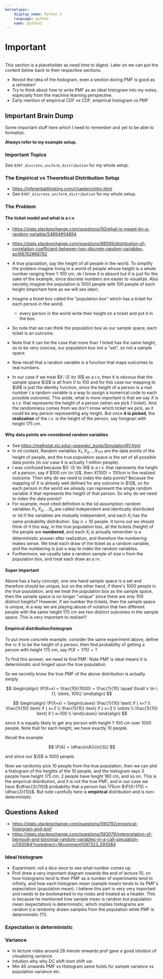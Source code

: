 ```yaml
---
kernelspec:
    display_name: Python 3
    language: python
    name: python3
---
```


# Important

```{contents}
```

This section is a placeholder as need time to digest. Later on we can put the
content below back to their respective sections.

-   Revisit the idea of the histogram, even a section during PMF is good as a
    refresher!
-   Try to think about how to write PMF as an ideal histogram into my notes,
    especially from the machine learning perspective.
-   Early mention of empirical CDF vs CDF, empirical histogram vs PMF

## Important Brain Dump

Some important stuff here which I need to remember and yet to be able to
formalize.

**Always refer to my example setup.**

### Important Topics

See `0307_discrete_uniform_distribution` for my whole setup.

### The Empirical vs Theoretical Distribution Setup

-   https://inferentialthinking.com/chapters/intro.html
-   See `0307_discrete_uniform_distribution` for my whole setup.

### The Problem

#### The ticket model and what is a r.v

-   https://stats.stackexchange.com/questions/50/what-is-meant-by-a-random-variable/54894#54894
-   https://stats.stackexchange.com/questions/68599/distribution-of-correlation-coefficient-between-two-discrete-random-variables-an/68782#68782

-   A true population, say the height of all people in the world. To simplify
    the problem imagine living in a world of people whose height is a whole
    number ranging from 1-100 cm, ok I know it is absurd but it is just for the
    sake of the example, since discrete numbers are easier to visualize. Also
    secretly imagine the population is 1000 people with 100 people of each
    height (important here as we will see later).
-   Imagine a ticket box called the "population box" which has a ticket for each
    person in the world.
    -   every person in the world write their height on a ticket and put it in
        the box.
-   So note that we can think the population box as our sample space, each
    ticket is an outcome.
-   Note that it can be the case that more than 1 ticket has the same height, so
    to be very concise, our population box not a "set", so not a sample space.
-   Now recall that a random variable is a function that maps outcomes to real
    numbers.
-   In our case if we treat $X: \S \to \R$ as a r.v, then it is obvious that the
    sample space $\S$ is all from 0 to 100 and for this case our mapping to $\R$
    is just the identity function, since the height of a person is a real number
    ( a random variable is a way to assign a numerical code to each possible
    outcome). This aside, what is more important is that we say $X$ is a r.v.
    that represents the height of a person (when we pick 1 ticket). And the
    randomness comes from we don't know which ticket we pick, as it could be any
    person representing any height. But once **it is picked**, the
    **realization** of the r.v. is the height of the person, say hongnan with
    height 175 cm.

#### Why data points are considered random variables

-   See https://mathstat.slu.edu/~speegle/_book/SimulationRV.html
-   In ml context, Random variables $X_1, X_2, \ldots X_{???}$ are the data
    points of the height of people, and the true population space is the set of
    all possible data points (in our case it is actually 1 million people).
-   I was confused because $X: \S \to \R$ is a r.v. that represents the height
    of a person, say if $100 cm \in \S$, then $X(100) = 100 cm$ is the realized
    outcome. Then why do we need to index the data points? Because the mapping
    of $X$ is already well defined for any outcome in $\S$, so for each person
    in the world we already can represent the single random variable $X$ that
    represents the height of that person. So why do we need to index the data
    points?
-   For example, most cited definition is the iid assumption: random variables
    $X_1, X_2, \ldots X_{n}$ are called independent and identically distributed
    or iid if the variables are mutually independent, and each $X_i$ has the
    same probability distribution. Say $n=10$ people. It turns out we should
    think of it this way, in the true population box, all the tickets (height)
    of the people are **numbered**, and each $X_i$ is actually remember is a
    deterministic answer after realization, and therefore the numbering makes
    sense. We treat each draw of the ticket as a random variable, and the
    numbering is just a way to index the random variables.
-   Furthermore, we usually take a random sample of size $n$ from the population
    box, and treat each draw as a rv.

#### Super important

Above has a hazy concept, one one hand sample space is a set and therefore
should be unique, but on the other hand, if there's 1000 people in the true
population, and we treat the population box as the sample space, then the sample
space is no longer "unique" since there are only 100 distinct heights? However,
if we number the tickets, then the sample space is unique, in a way we are
playing abuse of notation that two different people with the same height 175 cm
are two distinct outcomes in the sample space. This is very important to
realize!!!

#### Empirical distribution/histogram

To put more concrete example, consider the same experiment above, define the rv
$X$ to be the height of a person, then find probability of getting a person with
height 175 cm, say $P(X=175) = ?$.

To find this answer, we need to find PMF. Note PMF is ideal means it is
deterministic and hinged upon the true population.

So we secretly know the true PMF of the above distribution is actually simply

$$
\begin{align}
\P(X=x) = \frac{10}{1000} = \frac{1}{10} \quad \forall x \in \{1, \ldots, 100\}
\end{align}
$$

$$
\begin{align}
\P(X=x) = \begin{cases}
\frac{1}{10} \text{ if } x=1 \\
\frac{1}{10} \text{ if } x=2 \\
\frac{1}{10} \text{ if } x=3 \\
\vdots \\
\frac{1}{10} \text{ if } x=100 \\
\end{cases}
\end{align}
$$

since it is equally likely to get any person with height 1-100 cm over 1000
people. Note that for each height, we have exactly 10 people.

Recall the example

$$
\P(A) = \dfrac{n(A)}{n(\S)}
$$

and since our $\S$ is 1000 people.

Now we randomly pick 10 people from the true population, then we can plot a
histogram of the heights of the 10 people, and the histogram says 3 people have
height 175 cm, 2 people have height 180 cm, and so on. This is the empirical
distribution, and it is not the true PMF, and in our case we have
$\dfrac{3}{10}$ probability that a person has 175cm $\P(X=175) = \dfrac{3}{10}$.
But note carefully here is **empirical** distribution and is non-deterministic.

## Questions Asked

-   https://stats.stackexchange.com/questions/590792/empirical-histogram-and-pmf
-   https://stats.stackexchange.com/questions/593079/interpretation-of-bernoulli-and-binomial-random-variables-in-a-call-simulation-c/593084?noredirect=1#comment1097323_593084

### Ideal histogram

-   Experiment: roll a dice once to see what number comes up.
-   Prof drew a very important diagram towards the end of lecture 10, on how
    histograms tend to their PMF as a number of experiments tend to infinity,
    and how each histogram mean (sample mean) tends to its PMF's expectation
    (population mean). I believe this part is very very important and needs to
    be bookmarked in my notes and treated as a header. This is because he
    mentioned how sample mean is random but population mean (expectation) is
    deterministic, which implies histograms are random (i.e randomly drawn
    samples from the population while PMF is deterministic (?)).

### Expectation is deterministic

### Variance

-   In lecture video around 28 minute onwards prof gave a good intuition of
    visualizing variance.
-   Intuition why why DC shift dont shift var.
-   Min 45 onwards PMF vs Histogram same holds for sample variance vs population
    variance etc.
